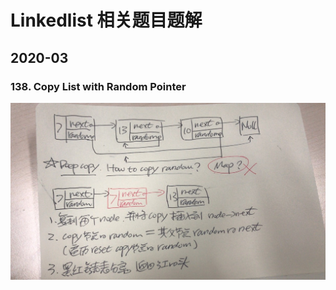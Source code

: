 # Linkedlist 相关题目题解

## 2020-03

### 138. Copy List with Random Pointer

![avatar](./pictures/linkedlist_138.jpg)
